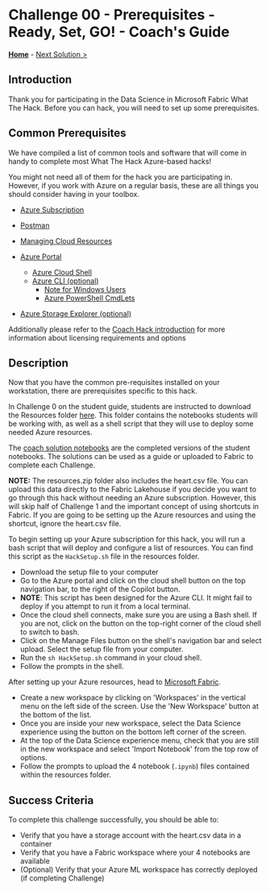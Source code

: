 # Challenge 00 - Prerequisites - Ready, Set, GO! - Coach's Guide 

**[Home](./README.md)** - [Next Solution >](./Solution-01.md)

## Introduction

Thank you for participating in the Data Science in Microsoft Fabric What The Hack. Before you can hack, you will need to set up some prerequisites.

## Common Prerequisites

We have compiled a list of common tools and software that will come in handy to complete most What The Hack Azure-based hacks!

You might not need all of them for the hack you are participating in. However, if you work with Azure on a regular basis, these are all things you should consider having in your toolbox.

<!-- If you are editing this template manually, be aware that these links are only designed to work if this Markdown file is in the /xxx-HackName/Student/ folder of your hack. -->

- [Azure Subscription](../../000-HowToHack/WTH-Common-Prerequisites.md#azure-subscription)
- [Postman](https://www.postman.com/downloads/)
- [Managing Cloud Resources](../../000-HowToHack/WTH-Common-Prerequisites.md#managing-cloud-resources)
- [Azure Portal](../../000-HowToHack/WTH-Common-Prerequisites.md#azure-portal)
    - [Azure Cloud Shell](../../000-HowToHack/WTH-Common-Prerequisites.md#azure-cloud-shell)
  - [Azure CLI (optional)](../../000-HowToHack/WTH-Common-Prerequisites.md#azure-cli)
    - [Note for Windows Users](../../000-HowToHack/WTH-Common-Prerequisites.md#note-for-windows-users)
    - [Azure PowerShell CmdLets](../../000-HowToHack/WTH-Common-Prerequisites.md#azure-powershell-cmdlets)

- [Azure Storage Explorer (optional)](../../000-HowToHack/WTH-Common-Prerequisites.md#azure-storage-explorer)

Additionally please refer to the [Coach Hack introduction](./README.md) for more information about licensing requirements and options
## Description

Now that you have the common pre-requisites installed on your workstation, there are prerequisites specific to this hack.

In Challenge 0 on the student guide, students are instructed to download the Resources folder [here](https://aka.ms/FabricdsWTHResources). This folder contains the notebooks students will be working with, as well as a shell script that they will use to deploy some needed Azure resources. 

The [coach solution notebooks](./Solutions/) are the completed versions of the student notebooks. The solutions can be used as a guide or uploaded to Fabric to complete each Challenge.


**NOTE:** The resources.zip folder also includes the heart.csv file. You can upload this data directly to the Fabric Lakehouse if you decide you want to go through this hack without needing an Azure subscription. However, this will skip half of Challenge 1 and the important concept of using shortcuts in Fabric. If you are going to be setting up the Azure resources and using the shortcut, ignore the heart.csv file.

To begin setting up your Azure subscription for this hack, you will run a bash script that will deploy and configure a list of resources. You can find this script as the `HackSetup.sh` file in the resources folder. 
 - Download the setup file to your computer
 - Go to the Azure portal and click on the cloud shell button on the top navigation bar, to the right of the Copilot button.
  - **NOTE**: This script has been designed for the Azure CLI. It might fail to deploy if you attempt to run it from a local terminal.
 - Once the cloud shell connects, make sure you are using a Bash shell. If you are not, click on the button on the top-right corner of the cloud shell to switch to bash.
 - Click on the Manage Files button on the shell's navigation bar and select upload. Select the setup file from your computer.
 - Run the `sh HackSetup.sh` command in your cloud shell.
 - Follow the prompts in the shell.

After setting up your Azure resources, head to [Microsoft Fabric](https://fabric.microsoft.com/). 
 - Create a new workspace by clicking on 'Workspaces' in the vertical menu on the left side of the screen. Use the 'New Workspace' button at the bottom of the list.
 - Once you are inside your new workspace, select the Data Science experience using the button on the bottom left corner of the screen.
 - At the top of the Data Science experience menu, check that you are still in the new workspace and select 'Import Notebook' from the top row of options.
 - Follow the prompts to upload the 4 notebook (`.ipynb`) files contained within the resources folder.


## Success Criteria

To complete this challenge successfully, you should be able to:

- Verify that you have a storage account with the heart.csv data in a container
- Verify that you have a Fabric workspace where your 4 notebooks are available
- (Optional) Verify that your Azure ML workspace has correctly deployed (if completing Challenge)
